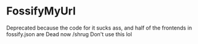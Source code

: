 # FossifyMyUrl
Deprecated because the code for it sucks ass, and half of the frontends in fossify.json are Dead now /shrug
Don't use this lol
